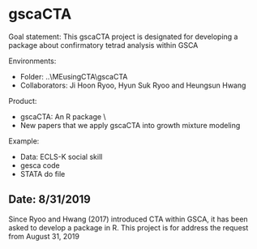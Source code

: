 # gscaCTA
Goal statement: This gscaCTA project is designated for developing a package about confirmatory tetrad analysis within GSCA

Environments: 
* Folder: ..\MEusingCTA\gscaCTA 
* Collaborators: Ji Hoon Ryoo, Hyun Suk Ryoo and Heungsun Hwang
  
Product:
* gscaCTA: An R package \
* New papers that we apply gscaCTA into growth mixture modeling

Example:
* Data: ECLS-K social skill
* gesca code
* STATA do file

## Date: 8/31/2019  
Since Ryoo and Hwang (2017) introduced CTA within GSCA, it has been asked to develop a package in R. This project is for address the request from August 31, 2019
